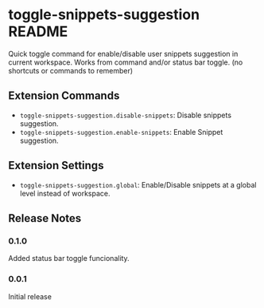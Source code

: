 # toggle-snippets-suggestion README

Quick toggle command for enable/disable user snippets suggestion in current workspace.
Works from command and/or status bar toggle. (no shortcuts or commands to remember)

## Extension Commands

* `toggle-snippets-suggestion.disable-snippets`: Disable snippets suggestion.
* `toggle-snippets-suggestion.enable-snippets`: Enable Snippet suggestion.

## Extension Settings

* `toggle-snippets-suggestion.global`: Enable/Disable snippets at a global level instead of workspace.

## Release Notes

### 0.1.0

Added status bar toggle funcionality.

### 0.0.1

Initial release
